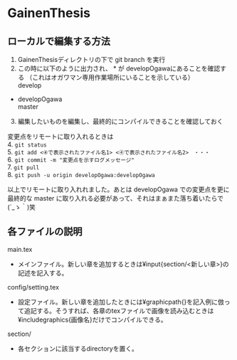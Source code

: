 # GainenThesis

## ローカルで編集する方法
1. GainenThesisディレクトリの下で git branch を実行  
2. この時に以下のように出力され、 * が developOgawaにあることを確認する （これはオガワマン専用作業場所にいることを示している）  
  develop  
* developOgawa  
  master  
3. 編集したいものを編集し、最終的にコンパイルできることを確認しておく  
  
変更点をリモートに取り入れるときは  
4. `git status`   
5. `git add <④で表示されたファイル名1> <④で表示されたファイル名2>　・・・`  
6. `git commit -m "変更点を示すログメッセージ"`  
7. `git pull`  
8. `git push -u origin developOgawa:developOgawa`  

以上でリモートに取り入れれました。あとは developOgawa での変更点を更に最終的な master に取り入れる必要があって、それはまぁまた落ち着いたらで(´_ゝ｀)笑

## 各ファイルの説明
main.tex
- メインファイル。新しい章を追加するときは¥input{section/<新しい章>}の記述を記入する。  

config/setting.tex
- 設定ファイル。新しい章を追加したときには¥graphicpath{}を記入例に倣って追記する。そうすれば、各章のtexファイルで画像を読み込むときは¥includegraphics{画像名}だけでコンパイルできる。

section/
- 各セクションに該当するdirectoryを置く。
